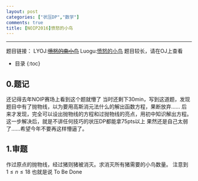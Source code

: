 ```yaml
---
layout: post
categories: ["状压DP","数学"]
comments: true
title: [NOIP2016]愤怒的小鸟
---
```


<script type="text/javascript" src="https://cdn.rawgit.com/mathjax/MathJax/2.7.1/MathJax.js‌​?config=TeX-AMS-MML_HTMLorMML"></script>

--------------
题目链接：
LYOJ:~~[愤怒的南小鸟](https://ly.men.ci/problem/104)~~
Luogu:[愤怒的小鸟](https://www.luogu.org/problem/show?pid=2831)
题目较长，请在OJ上查看

* 目录
{:toc}

## 0.题记
还记得去年NOIP赛场上看到这个题就懵了
当时还剩下30min，写到这道题，发现题目中有了抛物线，以为要用高斯消元法什么的解出函数方程，果断放弃……
后来才发现，完全可以设出抛物线的方程和过抛物线的亮点，用初中知识解出方程。这一步解决后，就是不讲任何技巧的状压DP都能拿75pts以上
果然还是自己太弱了……希望今年不要再这样懵逼了。

<!--more-->

## 1.审题
作过原点的抛物线，经过猪则猪被消灭。求消灭所有猪需要的小鸟数量。
注意到$1 \leq n \leq 18$ 也就是说
To Be Done